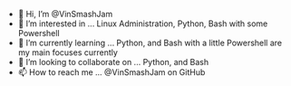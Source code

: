 - 👋 Hi, I’m @VinSmashJam
- 👀 I’m interested in ... Linux Administration, Python, Bash with some Powershell
- 🌱 I’m currently learning ... Python, and Bash with a little Powershell are my main focuses currently
- 💞️ I’m looking to collaborate on ... Python, and Bash
- 📫 How to reach me ... @VinSmashJam on GitHub

<!---
VinSmashJam/VinSmashJam is a ✨ special ✨ repository because its `README.md` (this file) appears on your GitHub profile.
You can click the Preview link to take a look at your changes.
--->
